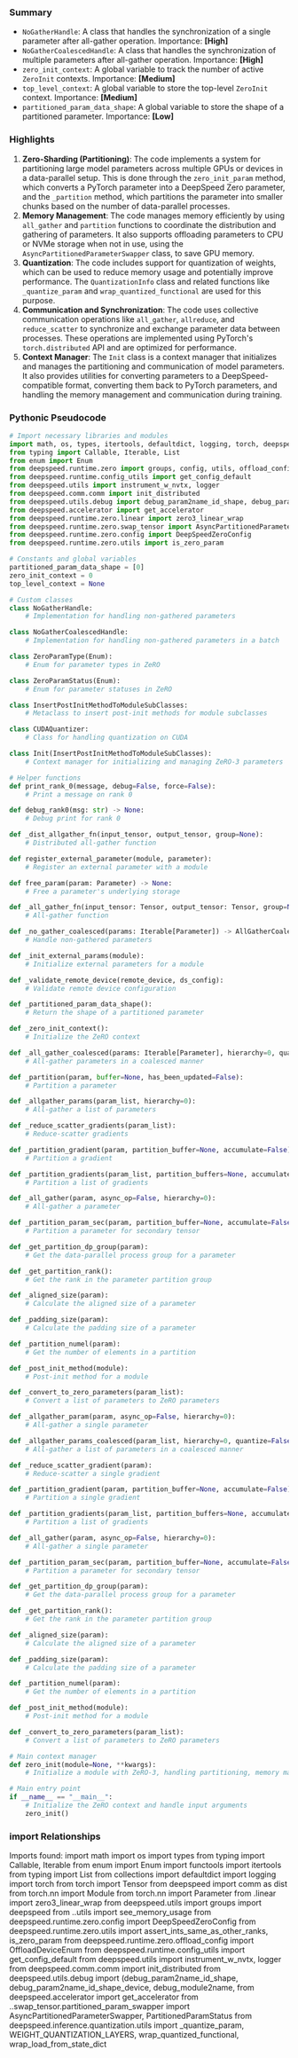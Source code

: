 

### Summary



* `NoGatherHandle`: A class that handles the synchronization of a single parameter after all-gather operation. Importance: **[High]**
* `NoGatherCoalescedHandle`: A class that handles the synchronization of multiple parameters after all-gather operation. Importance: **[High]**
* `zero_init_context`: A global variable to track the number of active `ZeroInit` contexts. Importance: **[Medium]**
* `top_level_context`: A global variable to store the top-level `ZeroInit` context. Importance: **[Medium]**
* `partitioned_param_data_shape`: A global variable to store the shape of a partitioned parameter. Importance: **[Low]**

### Highlights



1. **Zero-Sharding (Partitioning)**: The code implements a system for partitioning large model parameters across multiple GPUs or devices in a data-parallel setup. This is done through the `zero_init_param` method, which converts a PyTorch parameter into a DeepSpeed Zero parameter, and the `_partition` method, which partitions the parameter into smaller chunks based on the number of data-parallel processes.
2. **Memory Management**: The code manages memory efficiently by using `all_gather` and `partition` functions to coordinate the distribution and gathering of parameters. It also supports offloading parameters to CPU or NVMe storage when not in use, using the `AsyncPartitionedParameterSwapper` class, to save GPU memory.
3. **Quantization**: The code includes support for quantization of weights, which can be used to reduce memory usage and potentially improve performance. The `QuantizationInfo` class and related functions like `_quantize_param` and `wrap_quantized_functional` are used for this purpose.
4. **Communication and Synchronization**: The code uses collective communication operations like `all_gather`, `allreduce`, and `reduce_scatter` to synchronize and exchange parameter data between processes. These operations are implemented using PyTorch's `torch.distributed` API and are optimized for performance.
5. **Context Manager**: The `Init` class is a context manager that initializes and manages the partitioning and communication of model parameters. It also provides utilities for converting parameters to a DeepSpeed-compatible format, converting them back to PyTorch parameters, and handling the memory management and communication during training.

### Pythonic Pseudocode

```python
# Import necessary libraries and modules
import math, os, types, itertools, defaultdict, logging, torch, deepspeed, comm, functools
from typing import Callable, Iterable, List
from enum import Enum
from deepspeed.runtime.zero import groups, config, utils, offload_config
from deepspeed.runtime.config_utils import get_config_default
from deepspeed.utils import instrument_w_nvtx, logger
from deepspeed.comm.comm import init_distributed
from deepspeed.utils.debug import debug_param2name_id_shape, debug_param2name_id_shape_device, debug_module2name, debug_param2name_id
from deepspeed.accelerator import get_accelerator
from deepspeed.runtime.zero.linear import zero3_linear_wrap
from deepspeed.runtime.zero.swap_tensor import AsyncPartitionedParameterSwapper, PartitionedParamStatus
from deepspeed.runtime.zero.config import DeepSpeedZeroConfig
from deepspeed.runtime.zero.utils import is_zero_param

# Constants and global variables
partitioned_param_data_shape = [0]
zero_init_context = 0
top_level_context = None

# Custom classes
class NoGatherHandle:
    # Implementation for handling non-gathered parameters

class NoGatherCoalescedHandle:
    # Implementation for handling non-gathered parameters in a batch

class ZeroParamType(Enum):
    # Enum for parameter types in ZeRO

class ZeroParamStatus(Enum):
    # Enum for parameter statuses in ZeRO

class InsertPostInitMethodToModuleSubClasses:
    # Metaclass to insert post-init methods for module subclasses

class CUDAQuantizer:
    # Class for handling quantization on CUDA

class Init(InsertPostInitMethodToModuleSubClasses):
    # Context manager for initializing and managing ZeRO-3 parameters

# Helper functions
def print_rank_0(message, debug=False, force=False):
    # Print a message on rank 0

def debug_rank0(msg: str) -> None:
    # Debug print for rank 0

def _dist_allgather_fn(input_tensor, output_tensor, group=None):
    # Distributed all-gather function

def register_external_parameter(module, parameter):
    # Register an external parameter with a module

def free_param(param: Parameter) -> None:
    # Free a parameter's underlying storage

def _all_gather_fn(input_tensor: Tensor, output_tensor: Tensor, group=None):
    # All-gather function

def _no_gather_coalesced(params: Iterable[Parameter]) -> AllGatherCoalescedHandle:
    # Handle non-gathered parameters

def _init_external_params(module):
    # Initialize external parameters for a module

def _validate_remote_device(remote_device, ds_config):
    # Validate remote device configuration

def _partitioned_param_data_shape():
    # Return the shape of a partitioned parameter

def _zero_init_context():
    # Initialize the ZeRO context

def _all_gather_coalesced(params: Iterable[Parameter], hierarchy=0, quantize=False):
    # All-gather parameters in a coalesced manner

def _partition(param, buffer=None, has_been_updated=False):
    # Partition a parameter

def _allgather_params(param_list, hierarchy=0):
    # All-gather a list of parameters

def _reduce_scatter_gradients(param_list):
    # Reduce-scatter gradients

def _partition_gradient(param, partition_buffer=None, accumulate=False):
    # Partition a gradient

def _partition_gradients(param_list, partition_buffers=None, accumulate=False):
    # Partition a list of gradients

def _all_gather(param, async_op=False, hierarchy=0):
    # All-gather a parameter

def _partition_param_sec(param, partition_buffer=None, accumulate=False):
    # Partition a parameter for secondary tensor

def _get_partition_dp_group(param):
    # Get the data-parallel process group for a parameter

def _get_partition_rank():
    # Get the rank in the parameter partition group

def _aligned_size(param):
    # Calculate the aligned size of a parameter

def _padding_size(param):
    # Calculate the padding size of a parameter

def _partition_numel(param):
    # Get the number of elements in a partition

def _post_init_method(module):
    # Post-init method for a module

def _convert_to_zero_parameters(param_list):
    # Convert a list of parameters to ZeRO parameters

def _allgather_param(param, async_op=False, hierarchy=0):
    # All-gather a single parameter

def _allgather_params_coalesced(param_list, hierarchy=0, quantize=False):
    # All-gather a list of parameters in a coalesced manner

def _reduce_scatter_gradient(param):
    # Reduce-scatter a single gradient

def _partition_gradient(param, partition_buffer=None, accumulate=False):
    # Partition a single gradient

def _partition_gradients(param_list, partition_buffers=None, accumulate=False):
    # Partition a list of gradients

def _all_gather(param, async_op=False, hierarchy=0):
    # All-gather a single parameter

def _partition_param_sec(param, partition_buffer=None, accumulate=False):
    # Partition a parameter for secondary tensor

def _get_partition_dp_group(param):
    # Get the data-parallel process group for a parameter

def _get_partition_rank():
    # Get the rank in the parameter partition group

def _aligned_size(param):
    # Calculate the aligned size of a parameter

def _padding_size(param):
    # Calculate the padding size of a parameter

def _partition_numel(param):
    # Get the number of elements in a partition

def _post_init_method(module):
    # Post-init method for a module

def _convert_to_zero_parameters(param_list):
    # Convert a list of parameters to ZeRO parameters

# Main context manager
def zero_init(module=None, **kwargs):
    # Initialize a module with ZeRO-3, handling partitioning, memory management, and quantization

# Main entry point
if __name__ == "__main__":
    # Initialize the ZeRO context and handle input arguments
    zero_init()
```


### import Relationships

Imports found:
import math
import os
import types
from typing import Callable, Iterable
from enum import Enum
import functools
import itertools
from typing import List
from collections import defaultdict
import logging
import torch
from torch import Tensor
from deepspeed import comm as dist
from torch.nn import Module
from torch.nn import Parameter
from .linear import zero3_linear_wrap
from deepspeed.utils import groups
import deepspeed
from ..utils import see_memory_usage
from deepspeed.runtime.zero.config import DeepSpeedZeroConfig
from deepspeed.runtime.zero.utils import assert_ints_same_as_other_ranks, is_zero_param
from deepspeed.runtime.zero.offload_config import OffloadDeviceEnum
from deepspeed.runtime.config_utils import get_config_default
from deepspeed.utils import instrument_w_nvtx, logger
from deepspeed.comm.comm import init_distributed
from deepspeed.utils.debug import (debug_param2name_id_shape, debug_param2name_id_shape_device, debug_module2name,
from deepspeed.accelerator import get_accelerator
from ..swap_tensor.partitioned_param_swapper import AsyncPartitionedParameterSwapper, PartitionedParamStatus
from deepspeed.inference.quantization.utils import _quantize_param, WEIGHT_QUANTIZATION_LAYERS, wrap_quantized_functional, wrap_load_from_state_dict